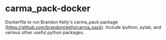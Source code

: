 # carma_pack-docker
Dockerfile to run Brandon Kelly's carma_pack package (https://github.com/brandonckelly/carma_pack). Include ipython, pylab, and various other useful python packages.
